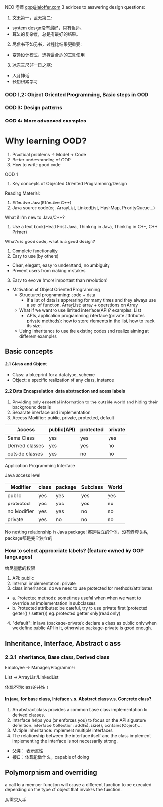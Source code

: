 NEO 老师
cpp@laioffer.com
3 advices to answering design questions:
1. 文无第一，武无第二:
- system design没有最好，只有合适。
- 算法的复杂度，总是有最好的结果。
2. 尽信书不如无书，过程比结果更重要:
- 变通设计模式，选择最合适的工具使用
3. 冰冻三尺非一日之寒:
- 人月神话
- 长期积累学习

### OOD 1,2: Object Oriented Programming, Basic steps in OOD
### OOD 3: Design patterns
### OOD 4: More advanced examples

# Why learning OOD?
1. Practical problems -> Model -> Code
2. Better understanding of OOP
3. How to write good code

OOD 1
1) Key concepts of Objected Oriented Programming/Design

Reading Material:
1. Effective Java(Effective C++)
2. Java source code(eg. ArrayList, LinkedList, HashMap, PriorityQueue...)

What if I'm new to Java/C++?
1. Use a text book(Head Frist Java, Thinking in Java, Thinking in C++, C++ Primer)

What's is good code, what is a good design?
1. Complete functionality
2. Easy to use (by others)
- Clear, elegant, easy to understand, no ambiguity
- Prevent users from making mistakes

3. Easy to evolve (more important than revolution)
- Motivation of Object Oriented Programming
    - Structured programming: code + data
        - if a list of data is apprearing for many times and they always use a set of function. ArrayList: array + operations on Array
    - What if we want to use limited interface(API)?
    examples: List
        - APIs, application programming interface (private attributes, private methods): how to store elements in the list, how to track its size.
    - Using inheritance to use the existing codes and realize aiming at different examples

## Basic concepts
#### 2.1 Class and Object
- Class: a blueprint for a datatype, scheme
- Object: a specific realization of any class, instance

#### 2.2 Data Encapsulation: data abstraction and acess labels
1) Providing only essential information to the outside world and hiding their background details
2) Separate interface and implementation
3) Access Modifier: public, private, protected, default

| Access | public(API) | protected | private |
| ------ | ------ | ------ | ------ |
| Same Class | yes | yes | yes |
| Derived classes |  yes | yes | no |
| outside classes |  yes | no | no |

Application Programming Interface

Java access level


| Modifier | class | package | Subclass | World |
| ------ | ------ | ------ | ------ | ------ |
| public | yes | yes | yes | yes |
| protected |  yes | yes | yes | no |
| no Modifier |  yes | yes | no | no |
| private |  yes | no | no | no |

No nesting relationship in Java package! 都是独立的个体，没有嵌套关系, package都是完全独立的

### How to select appropriate labels? (feature owned by OOP languages)
给尽量低的权限
1. API: public
2. Internal implementation: private
3. class inheritance: do we need to use protected for methods/attributes
- a. Protected methods: sometimes useful when when we want to override an implementation in subclasses
- b. Protected attributes: be careful, try to use private first (protected getter() / setter()) eg. protected getter only(read only)
4. "default": in java (package-private): declare a class as public only when we define public API in it, otherwise package-private is good enough.

## Inheritance, Interface, Abstract class
### 2.3.1 Inheritance, Base class, Derived class
Employee -> Manager/Programmer

List -> ArrayList/LinkedList

体现不同class的共性！
#### In java, for base class, Inteface v.s. Abstract class v.s. Concrete class?
1. An abstract class provides a common base class implementation to derived classes.
2. Interface helps you (or enforces you) to focus on the API siguature definition.
interface Collection: add(E), size(), contains(Object)...
3. Mutiple inheritance: implement multiple interfaces
4. The relationship between the interface itself and the class implement implementing the interface is not necessarily strong.


- 父类： 表示属性
- 接口：体现能做什么，capable of doing

## Polymorphism and overriding

a call to a member function will cause a different function to be executed depending on the type of object that invokes the function.

从需求入手
